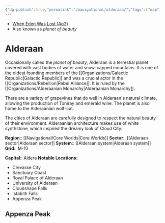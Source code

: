 ```yaml
---
{"dg-publish":true,"permalink":"/navigational/alderaan/","tags":["map","core","alderaansys","alderaansec","planet","commenor","unfinished"]}
---
```


- [When Eden Was Lost (Ao3)](https://archiveofourown.org/works/19334440/chapters/45992584)
- Also known as *planet of beauty*
# Alderaan

Occasionally called the *planet of beauty*, Alderaan is a terrestial planet covered with vast bodies of water and snow-capped mountains. It is one of the oldest founding members of the [[Organizations/Galactic Republic\|Galactic Republic]] and was a crucial actor in the [[Organizations/Rebellion\|Rebel Alliance]]. It is ruled by the [[Organizations/Alderaanian Monarchy\|Alderaanian Monarchy]].

There are a variety of grapevines that do well in Alderaan's natural climate, allowing the production of Toniray and emerald wine. The planet is also home to the Alderaanian wolf-cat. 

The cities of Alderaan are carefully designed to respect the natural beauty of their environment. Alderaanian architecture makes use of white synthstone, which inspired the dreamy look of Cloud City. 

**Region**::  [[Navigational/Core Worlds\|Core Worlds]]
**Sector**::  [[Alderaan sector\|Alderaan sector]]
**System**::  [[Alderaan system\|Alderaan system]]
**Grid**::  M-10

**Capital**::  Aldera
**Notable Locations**::
- Crevasse City
- Sanctuary Coast
- Royal Palace of Alderaan
- University of Alderaan
- Cloudshape Falls
- Istabith Falls 
- Appenza Peak 

## Appenza Peak
